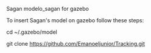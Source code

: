 Sagan
modelo_sagan for gazebo

To insert Sagan's model on gazebo follow these steps:

cd ~/.gazebo/model

git clone https://github.com/Emanoeljunior/Tracking.git

